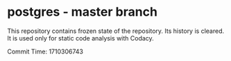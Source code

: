 # postgres - master branch

This repository contains frozen state of the repository.
Its history is cleared. It is used only for static code
analysis with Codacy.

Commit Time: 1710306743